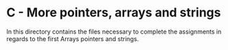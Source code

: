 # C - More pointers, arrays and strings

In this directory contains the files necessary to complete the assignments in regards to the first Arrays pointers and strings.